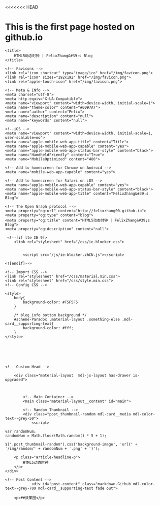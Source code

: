 <<<<<<< HEAD
# This is the first page hosted on github.io

<!DOCTYPE html>
<html>
    <head>
    <!-- Title -->
    
    <title>
        HTML5动态时钟 | FelixZhang&#39;s Blog
    </title>
    
    <!-- Favicons -->
    <link rel="icon shortcut" type="image/ico" href="/img/favicon.png">
    <link rel="icon" sizes="192x192" href="/img/favicon.png">
    <link rel="apple-touch-icon" href="/img/favicon.png">
    
    <!-- Meta & INfo -->
    <meta charset="utf-8">
    <meta http-equiv="X-UA-Compatible">
    <meta name="viewport" content="width=device-width, initial-scale=1">
    <meta name="theme-color" content="#0097A7">
    <meta name="author" content="Felix">
    <meta name="description" content="null">
    <meta name="keywords" content="null">
    
    <!--iOS -->
    <meta name="viewport" content="width=device-width, initial-scale=1, user-scalable=no">
    <meta name="apple-mobile-web-app-title" content="Title">
    <meta name="apple-mobile-web-app-capable" content="yes">
    <meta name="apple-mobile-web-app-status-bar-style" content="black">
    <meta name="HandheldFriendly" content="True">
    <meta name="MobileOptimized" content="480">
    
    <!-- Add to homescreen for Chrome on Android -->
    <meta name="mobile-web-app-capable" content="yes">
    
    <!-- Add to homescreen for Safari on iOS -->
    <meta name="apple-mobile-web-app-capable" content="yes">
    <meta name="apple-mobile-web-app-status-bar-style" content="black">
    <meta name="apple-mobile-web-app-title" content="FelixZhang&#39;s Blog">
    
    <!-- The Open Graph protocol -->
    <meta property="og:url" content="http://felixzhang00.github.io">
    <meta property="og:type" content="blog">
    <meta property="og:title" content="HTML5动态时钟 | FelixZhang&#39;s Blog">
    <meta property="og:description" content="null">
    
     <!--[if lte IE 9]>
        <link rel="stylesheet" href="/css/ie-blocker.css">
        
        
            <script src="/js/ie-blocker.zhCN.js"></script>
        
    <![endif]-->
    
    <!-- Import CSS -->
    <link rel="stylesheet" href="/css/material.min.css">
    <link rel="stylesheet" href="/css/style.min.css">
    <!-- Config CSS -->


<!-- Other Styles -->



<!-- Theme Background Related-->

    <style>
        body{
            background-color: #F5F5F5
        }
		
		/* blog_info bottom background */
        #scheme-Paradox .material-layout .something-else .mdl-card__supporting-text{
            background-color: #fff;
        }
    </style>





    
    <!-- Custom Head -->
    
</head>

<body id="scheme-Paradox">

		
        <div class="material-layout  mdl-js-layout has-drawer is-upgraded">
				
			
			
            <!-- Main Container -->
            <main class="material-layout__content" id="main">
			
			<!-- Random Thumbnail -->
			<div class="post_thumbnail-random mdl-card__media mdl-color-text--grey-50">
				<script>
    
    var randomNum;
    randomNum = Math.floor(Math.random() * 5 + 1);
    
    $(".post_thumbnail-random").css('background-image', 'url(' + '/img/random/' + randomNum + '.png' + ')');
    
</script>

		
	
        <p class="article-headline-p">
            HTML5动态时钟
        </p>
    </div>
	
	<!-- Post Content -->
                <div id="post-content" class="markdown-Github mdl-color-text--grey-700 mdl-card__supporting-text fade out">
	
		<p>##效果图</p>
<p><canvas id="mycanvas" width="500" height="500" style="background: #B0D141"></canvas></p>
<script>
            var mycanvas = document.getElementById("mycanvas");
            var context = mycanvas.getContext("2d");

            function drawClock() {
                //每次调用函数都要对指定区域清屏
                context.clearRect(0, 0, 500, 500);
                var date = new Date();
                var hour = date.getHours();
                var min = date.getMinutes();
                var sec = date.getSeconds();
                hour = (hour >= 12) ? hour - 12 : hour;
                hour = hour + min / 60;
                min = min + sec / 60;

                //画圆
                context.lineWidth=10;
                context.strokeStyle='#000';
                context.beginPath();
                context.arc(250, 250, 200, 0, 360, false);
                context.closePath();
                context.stroke();



                //画时刻度

                for (var i = 0; i < 12; i++) {
                    context.save();
                    context.strokeStyle='black';
                    context.beginPath();
                    context.translate(250, 250);
                    context.rotate(i * 30 * Math.PI / 180);
                    context.beginPath();
                    context.moveTo(0, -190);
                    context.lineTo(0, -170);
                    context.closePath();
                    context.stroke();
                    context.restore();
                }


                //画分刻度
                context.beginPath();
                for (var i = 0; i < 60; i++) {
                    context.save();
                    context.strokeStyle='black';
                    context.beginPath();
                    context.translate(250, 250);
                    context.rotate(i * 6 * Math.PI / 180);
                    context.moveTo(0, -190);
                    context.lineTo(0, -180);
                    context.closePath();
                    context.stroke();
                    context.restore();
                }


                //画时针
                context.save();
                context.lineWidth=12;
                context.beginPath();
                context.translate(250, 250);
                context.rotate(hour * Math.PI * 30 / 180);
                context.moveTo(0, -135);
                context.lineTo(0, 10);
                context.closePath();
                context.stroke();
                context.restore();

                //画分针
                context.save();
                context.lineWidth=8;
                context.beginPath();
                context.translate(250, 250);
                context.rotate(min * Math.PI * 6 / 180);
                context.moveTo(0, -160);
                context.lineTo(0, 10);
                context.closePath();
                context.stroke();
                context.restore();

                //画秒针
                context.save();
                context.lineWidth=5;
                context.strokeStyle='red';
                context.beginPath();
                context.translate(250, 250);
                context.rotate(sec * Math.PI * 6 / 180);
                context.moveTo(0, -182);
                context.lineTo(0, 16);
                context.closePath();
                context.stroke();
                context.restore();
            }
            setInterval(drawClock, 1000);
        </script>
	
	
</div>


<!-- MathJax Load-->

            </main>
        </div>
		
    </body>
		
	
</html>
=======
# This is the first page hosted on github.io , now with a clock
 <body>
	<canvas id="mycanvas" width="500" height="500" style="background: #B0D141"></canvas>
	<script>
			var mycanvas = document.getElementById("mycanvas");
			
			var context = mycanvas.getContext("2d");
			
			function drawClock () 
			{
				//每次调用函数都要对指定区域清屏
				context.clearRect(0, 0, 500, 500);
				
				var date = new Date ();
				var hour = date.getHours ();
				var min = date.getMinutes ();
				var sec = date.getSeconds ();
				
				hour = (hour >= 12)   hour - 12 : hour;
				hour = hour + min / 60;
				min = min + sec / 60;
				
				//画圆
				context.lineWidth=10;
				context.strokeStyle='#000';
				context.beginPath ();
				context.arc(250, 250, 200, 0, 360, false);
				context.closePath ();
				context.stroke ();
				
				
				//画时刻度
				for (var i = 0; i < 12; i++) 
				{
					context.save ();
					context.strokeStyle='black';
					context.beginPath ();
					context.translate(250, 250);  // translate() 方法重新映射画布上的 (0,0) 位置。
					context.rotate(i * 30 * Math.PI / 180);
					context.beginPath ();
					context.moveTo(0, -190);
					context.lineTo(0, -170);
					context.closePath ();
					context.stroke ();
					context.restore ();
				}
				
				//画分刻度
				context.beginPath ();
				for (var i = 0; i < 60; i++) 
				{
					context.save ();
					context.strokeStyle='black';
					context.beginPath ();
					context.translate(250, 250);
					context.rotate(i * 6 * Math.PI / 180);
					context.moveTo(0, -190);
					context.lineTo(0, -180);
					context.closePath ();
					context.stroke ();
					context.restore ();
				}
				
				//画时针
				context.save ();
				context.lineWidth=12;
				context.beginPath ();
				context.translate(250, 250);
				context.rotate(hour * Math.PI * 30 / 180);
				context.moveTo(0, -135);
				context.lineTo(0, 10);
				context.closePath ();
				context.stroke ();
				context.restore ();
				
				//画分针
				context.save ();
				context.lineWidth=8;
				context.beginPath ();
				context.translate(250, 250);
				context.rotate(min * Math.PI * 6 / 180);
				context.moveTo(0, -160);
				context.lineTo(0, 10);
				context.closePath ();
				context.stroke ();
				context.restore ();
				
				//画秒针
				context.save ();
				context.lineWidth=5;
				context.strokeStyle='red';
				context.beginPath ();
				context.translate(250, 250);
				context.rotate(sec * Math.PI * 6 / 180);
				context.moveTo(0, -182);
				context.lineTo(0, 16);
				context.closePath ();
				context.stroke ();
				context.restore ();
			}
			setInterval(drawClock, 1000);
		</script>
		
		<body/>

>>>>>>> dd814b0e5a16e450fc26fd7d767d89592ac77bf7
